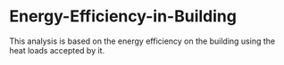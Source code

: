 # Energy-Efficiency-in-Building
This analysis is based on the energy efficiency on the building using the heat loads accepted by it.
